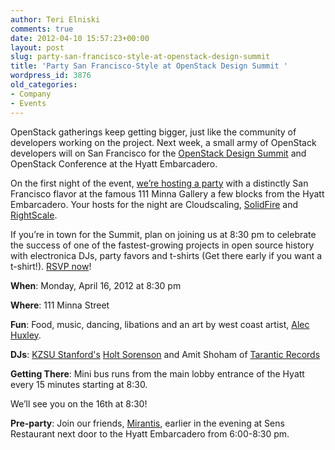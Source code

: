 ```yaml
---
author: Teri Elniski
comments: true
date: 2012-04-10 15:57:23+00:00
layout: post
slug: party-san-francisco-style-at-openstack-design-summit
title: 'Party San Francisco-Style at OpenStack Design Summit '
wordpress_id: 3876
old_categories:
- Company
- Events
---
```


OpenStack gatherings keep getting bigger, just like the community of developers working on the project. Next week, a small army of OpenStack developers will on San Francisco for the [OpenStack Design Summit](http://openstack.org/conference/san-francisco-2012/) and OpenStack Conference at the Hyatt Embarcadero.

On the first night of the event, [we’re hosting a party](http://artandopenstack.eventbrite.com/) with a distinctly San Francisco flavor at the famous 111 Minna Gallery a few blocks from the Hyatt Embarcadero. Your hosts for the night are Cloudscaling, [SolidFire](http://www.solidfire.com/) and [RightScale](http://www.rightscale.com/).

If you’re in town for the Summit, plan on joining us at 8:30 pm to celebrate the success of one of the fastest-growing projects in open source history with electronica DJs, party favors and t-shirts (Get there early if you want a t-shirt!). [RSVP now](http://artandopenstack.eventbrite.com/)!


**When**: Monday, April 16, 2012 at 8:30 pm




**Where**: 111 Minna Street




**Fun**: Food, music, dancing, libations and an art by west coast artist, [Alec Huxley](http://tinyurl.com/alec-huxley).




**DJs**: [KZSU Stanford's](http://kzsu.stanford.edu/) [Holt Sorenson](http://hsomusic.com/) and Amit Shoham of [Tarantic Records](http://www.tarantic.com/)




**Getting There**: Mini bus runs from the main lobby entrance of the Hyatt every 15 minutes starting at 8:30.


We’ll see you on the 16th at 8:30!

**Pre-party**: Join our friends, [Mirantis](http://openstacksummitkickoff2012.eventbrite.com/?ref=enivte&invite=MTg3NDczNy9yb2JlcnRAY2xvdWRzY2FsaW5nLmNvbS8w&utm_source=eb_email&utm_medium=email&utm_campaign=invitenew&utm_term=attend), earlier in the evening at Sens Restaurant next door to the Hyatt Embarcadero from 6:00-8:30 pm.
